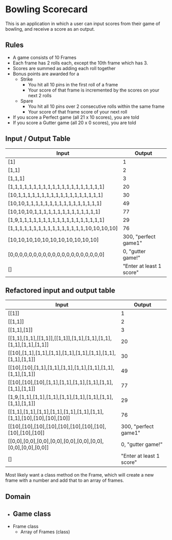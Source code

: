 # Bowling Scorecard

This is an application in which a user can input scores from their game of bowling, and receive a score as an output.

## Rules

- A game consists of 10 Frames
- Each frame has 2 rolls each, except the 10th frame which has 3.
- Scores are summed as adding each roll together
- Bonus points are awarded for a
  - Strike
    - You hit all 10 pins in the first roll of a frame
    - Your score of that frame is incremented by the scores on your next 2 rolls
  - Spare
    - You hit all 10 pins over 2 consecutive rolls within the same frame
    - Your score of that frame score of your next roll
- If you score a Perfect game (all 21 x 10 scores), you are told
- If you score a Gutter game (all 20 x 0 scores), you are told

## Input / Output Table

| Input                                         | Output                   |
| --------------------------------------------- | ------------------------ |
| [1]                                           | 1                        |
| [1,1]                                         | 2                        |
| [1,1,1]                                       | 3                        |
| [1,1,1,1,1,1,1,1,1,1,1,1,1,1,1,1,1,1,1,1]     | 20                       |
| [10,1,1,1,1,1,1,1,1,1,1,1,1,1,1,1,1,1,1]      | 30                       |
| [10,10,1,1,1,1,1,1,1,1,1,1,1,1,1,1,1,1]       | 49                       |
| [10,10,10,1,1,1,1,1,1,1,1,1,1,1,1,1,1]        | 77                       |
| [1,9,1,1,1,1,1,1,1,1,1,1,1,1,1,1,1,1,1,1]     | 29                       |
| [1,1,1,1,1,1,1,1,1,1,1,1,1,1,1,1,10,10,10,10] | 76                       |
| [10,10,10,10,10,10,10,10,10,10,10]            | 300, "perfect game1"     |
| [0,0,0,0,0,0,0,0,0,0,0,0,0,0,0,0,0,0,0,0]     | 0, "gutter game!"        |
| []                                            | "Enter at least 1 score" |

## Refactored input and output table

| Input                                                                 | Output                   |
| --------------------------------------------------------------------- | ------------------------ |
| [[1]]                                                                 | 1                        |
| [[1,1]]                                                               | 2                        |
| [[1,1],[1]]                                                           | 3                        |
| [[1,1],[1,1],[[1,1]],[[1,1]],[1,1],[1,1],[1,1],[1,1],[1,1],[1,1]]     | 20                       |
| [[10],[1,1],[1,1],[1,1],[1,1],[1,1],[1,1],[1,1],[1,1],[1,1]]          | 30                       |
| [[10],[10],[1,1],[1,1],[1,1],[1,1],[1,1],[1,1],[1,1],[1,1]]           | 49                       |
| [[10],[10],[10],[1,1],[1,1],[1,1],[1,1],[1,1],[1,1],[1,1]]            | 77                       |
| [1,9,[1,1],[1,1],[1,1],[1,1],[1,1],[1,1],[1,1],[1,1],[1,1]]           | 29                       |
| [[1,1],[1,1],[1,1],[1,1],[1,1],[1,1],[1,1],[1,1],[10],[10],[10],[10]] | 76                       |
| [[10],[10],[10],[10],[10],[10],[10],[10],[10],[10],[10]]              | 300, "perfect game1"     |
| [[0,0],[0,0],[0,0],[0,0],[0,0],[0,0],[0,0],[0,0],[0,0],[0,0]]         | 0, "gutter game!"        |
| []                                                                    | "Enter at least 1 score" |

Most likely want a class method on the Frame, which will create a new frame with a number and add that to an array of frames.

## Domain

- ## Game class
- Frame class
  - Array of Frames (class)
